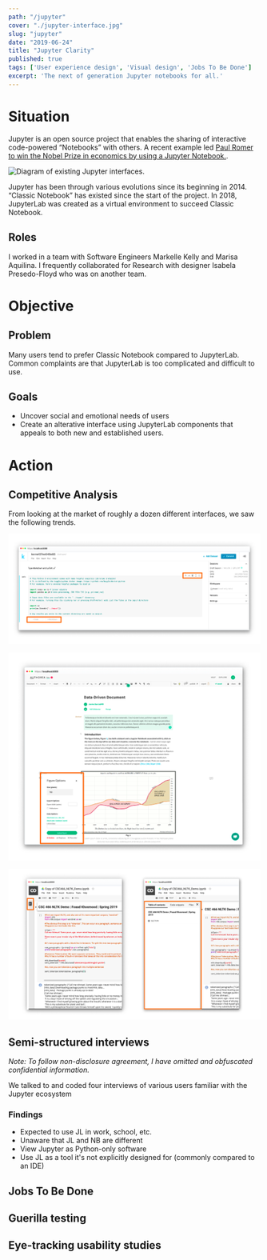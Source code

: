 ```yaml
---
path: "/jupyter"
cover: "./jupyter-interface.jpg"
slug: "jupyter"
date: "2019-06-24"
title: "Jupyter Clarity"
published: true
tags: ['User experience design', 'Visual design', 'Jobs To Be Done']
excerpt: 'The next of generation Jupyter notebooks for all.'
---
```


# Situation

Jupyter is an open source project that enables the sharing of interactive code-powered “Notebooks” with others. A recent example led [Paul Romer to win the Nobel Prize in economics by using a Jupyter Notebook.](https://qz.com/1417145/economics-nobel-laureate-paul-romer-is-a-python-programming-convert/).

![Diagram of existing Jupyter interfaces.](./images/test.jpg)

Jupyter has been through various evolutions since its beginning in 2014. “Classic Notebook” has existed since the start of the project. In 2018, JupyterLab was created as a virtual environment to succeed Classic Notebook.

## Roles

I worked in a team with Software Engineers Markelle Kelly and Marisa Aquilina. I frequently collaborated for Research with designer Isabela Presedo-Floyd who was on another team.

# Objective

## Problem
Many users tend to prefer Classic Notebook compared to JupyterLab. Common complaints are that JupyterLab is too complicated and difficult to use. 

## Goals
+ Uncover social and emotional needs of users
+ Create an alterative interface using JupyterLab components that appeals to both new and established users. 

# Action

## Competitive Analysis
From looking at the market of roughly a dozen different interfaces, we saw the following trends.

![Competitor Kaggle's use of Inline editing.](./images/competitive-kaggle.jpg)

![Competitor Authorea's use of figure output.](./images/competitive-authorea.jpg)

![Competitor Collaboratory's use of collapsable navigation.](./images/competitive-collaboratory.jpg)

## Semi-structured interviews

*Note: To follow non-disclosure agreement, I have omitted and obfuscated confidential information.*

We talked to and coded four interviews of various users familiar with the Jupyter ecosystem

### Findings
+ Expected to use JL in work, school, etc.
+ Unaware that JL and NB are different
+ View Jupyter as Python-only software
+ Use JL as a tool it's not explicitly designed for (commonly compared to an IDE)

## Jobs To Be Done


## Guerilla testing


## Eye-tracking usability studies



